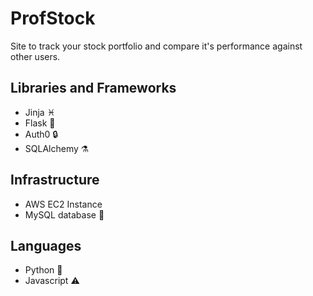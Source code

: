 
# ProfStock

Site to track your stock portfolio and compare it's performance against other users.

## Libraries and Frameworks
- Jinja ♓️
- Flask 🧪
- Auth0 🔒
- SQLAlchemy ⚗️
## Infrastructure
- AWS EC2 Instance 
- MySQL database 🔩
## Languages
- Python 🐍
- Javascript ⚠️
